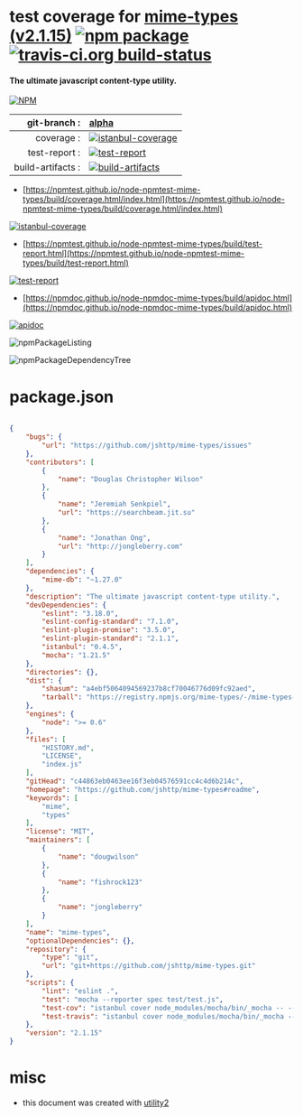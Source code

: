 # test coverage for  [mime-types (v2.1.15)](https://github.com/jshttp/mime-types#readme)  [![npm package](https://img.shields.io/npm/v/npmtest-mime-types.svg?style=flat-square)](https://www.npmjs.org/package/npmtest-mime-types) [![travis-ci.org build-status](https://api.travis-ci.org/npmtest/node-npmtest-mime-types.svg)](https://travis-ci.org/npmtest/node-npmtest-mime-types)
#### The ultimate javascript content-type utility.

[![NPM](https://nodei.co/npm/mime-types.png?downloads=true&downloadRank=true&stars=true)](https://www.npmjs.com/package/mime-types)

| git-branch : | [alpha](https://github.com/npmtest/node-npmtest-mime-types/tree/alpha)|
|--:|:--|
| coverage : | [![istanbul-coverage](https://npmtest.github.io/node-npmtest-mime-types/build/coverage.badge.svg)](https://npmtest.github.io/node-npmtest-mime-types/build/coverage.html/index.html)|
| test-report : | [![test-report](https://npmtest.github.io/node-npmtest-mime-types/build/test-report.badge.svg)](https://npmtest.github.io/node-npmtest-mime-types/build/test-report.html)|
| build-artifacts : | [![build-artifacts](https://npmtest.github.io/node-npmtest-mime-types/glyphicons_144_folder_open.png)](https://github.com/npmtest/node-npmtest-mime-types/tree/gh-pages/build)|

- [https://npmtest.github.io/node-npmtest-mime-types/build/coverage.html/index.html](https://npmtest.github.io/node-npmtest-mime-types/build/coverage.html/index.html)

[![istanbul-coverage](https://npmtest.github.io/node-npmtest-mime-types/build/screenCapture.buildCi.browser.%252Ftmp%252Fbuild%252Fcoverage.lib.html.png)](https://npmtest.github.io/node-npmtest-mime-types/build/coverage.html/index.html)

- [https://npmtest.github.io/node-npmtest-mime-types/build/test-report.html](https://npmtest.github.io/node-npmtest-mime-types/build/test-report.html)

[![test-report](https://npmtest.github.io/node-npmtest-mime-types/build/screenCapture.buildCi.browser.%252Ftmp%252Fbuild%252Ftest-report.html.png)](https://npmtest.github.io/node-npmtest-mime-types/build/test-report.html)

- [https://npmdoc.github.io/node-npmdoc-mime-types/build/apidoc.html](https://npmdoc.github.io/node-npmdoc-mime-types/build/apidoc.html)

[![apidoc](https://npmdoc.github.io/node-npmdoc-mime-types/build/screenCapture.buildCi.browser.%252Ftmp%252Fbuild%252Fapidoc.html.png)](https://npmdoc.github.io/node-npmdoc-mime-types/build/apidoc.html)

![npmPackageListing](https://npmtest.github.io/node-npmtest-mime-types/build/screenCapture.npmPackageListing.svg)

![npmPackageDependencyTree](https://npmtest.github.io/node-npmtest-mime-types/build/screenCapture.npmPackageDependencyTree.svg)



# package.json

```json

{
    "bugs": {
        "url": "https://github.com/jshttp/mime-types/issues"
    },
    "contributors": [
        {
            "name": "Douglas Christopher Wilson"
        },
        {
            "name": "Jeremiah Senkpiel",
            "url": "https://searchbeam.jit.su"
        },
        {
            "name": "Jonathan Ong",
            "url": "http://jongleberry.com"
        }
    ],
    "dependencies": {
        "mime-db": "~1.27.0"
    },
    "description": "The ultimate javascript content-type utility.",
    "devDependencies": {
        "eslint": "3.18.0",
        "eslint-config-standard": "7.1.0",
        "eslint-plugin-promise": "3.5.0",
        "eslint-plugin-standard": "2.1.1",
        "istanbul": "0.4.5",
        "mocha": "1.21.5"
    },
    "directories": {},
    "dist": {
        "shasum": "a4ebf5064094569237b8cf70046776d09fc92aed",
        "tarball": "https://registry.npmjs.org/mime-types/-/mime-types-2.1.15.tgz"
    },
    "engines": {
        "node": ">= 0.6"
    },
    "files": [
        "HISTORY.md",
        "LICENSE",
        "index.js"
    ],
    "gitHead": "c44863eb0463ee16f3eb04576591cc4c4d6b214c",
    "homepage": "https://github.com/jshttp/mime-types#readme",
    "keywords": [
        "mime",
        "types"
    ],
    "license": "MIT",
    "maintainers": [
        {
            "name": "dougwilson"
        },
        {
            "name": "fishrock123"
        },
        {
            "name": "jongleberry"
        }
    ],
    "name": "mime-types",
    "optionalDependencies": {},
    "repository": {
        "type": "git",
        "url": "git+https://github.com/jshttp/mime-types.git"
    },
    "scripts": {
        "lint": "eslint .",
        "test": "mocha --reporter spec test/test.js",
        "test-cov": "istanbul cover node_modules/mocha/bin/_mocha -- --reporter dot test/test.js",
        "test-travis": "istanbul cover node_modules/mocha/bin/_mocha --report lcovonly -- --reporter dot test/test.js"
    },
    "version": "2.1.15"
}
```



# misc
- this document was created with [utility2](https://github.com/kaizhu256/node-utility2)
